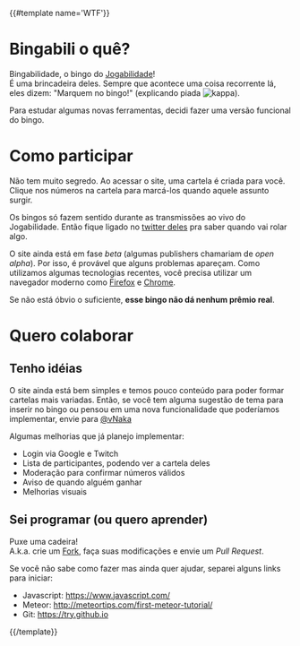 {{#template name='WTF'}}
# Bingabili o quê?
Bingabilidade, o bingo do [Jogabilidade](http://jogabilida.de)!  
É uma brincadeira deles. Sempre que acontece uma coisa recorrente lá, eles dizem: "Marquem no bingo!" (explicando piada ![kappa](http://static-cdn.jtvnw.net/emoticons/v1/25/1.0)).

Para estudar algumas novas ferramentas, decidi fazer uma versão funcional do bingo.

# Como participar
Não tem muito segredo. Ao acessar o site, uma cartela é criada para você. Clique nos números na cartela para marcá-los quando aquele assunto surgir.

Os bingos só fazem sentido durante as transmissões ao vivo do Jogabilidade. Então fique ligado no [twitter deles](http://twitter.com/jogabilidade) pra saber quando vai rolar algo.

O site ainda está em fase *beta* (algumas publishers chamariam de *open alpha*). Por isso, é provável que alguns problemas apareçam. Como utilizamos algumas tecnologias recentes, você precisa utilizar um navegador moderno como [Firefox](http://firefox.com) e [Chrome](http://chrome.google.com).

Se não está óbvio o suficiente, **esse bingo não dá nenhum prêmio real**.

# Quero colaborar

## Tenho idéias
O site ainda está bem simples e temos pouco conteúdo para poder formar cartelas mais variadas. Então, se você tem alguma sugestão de tema para inserir no bingo ou pensou em uma nova funcionalidade que poderíamos implementar, envie para [@vNaka](http://twitter.com/vNaka)

Algumas melhorias que já planejo implementar:

* Login via Google e Twitch
* Lista de participantes, podendo ver a cartela deles
* Moderação para confirmar números válidos
* Aviso de quando alguém ganhar
* Melhorias visuais

## Sei programar (ou quero aprender)

Puxe uma cadeira!  
A.k.a. crie um [Fork](https://github.com/vNakamura/Bingabilidade), faça suas modificações e envie um *Pull Request*.

Se você não sabe como fazer mas ainda quer ajudar, separei alguns links para iniciar:

* Javascript: <https://www.javascript.com/>
* Meteor: <http://meteortips.com/first-meteor-tutorial/>
* Git: <https://try.github.io>

{{/template}}
